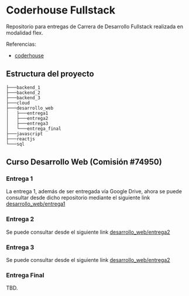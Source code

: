 # Coderhouse Fullstack

Repositorio para entregas de Carrera de Desarrollo Fullstack realizada en modalidad flex.

Referencias:

- [coderhouse](https://www.coderhouse.com/ar/online/carrera-desarrollo-fullstack)

## Estructura del proyecto

```
├───backend_1
├───backend_2
├───backend_3
├───cloud
├───desarrollo_web
│   ├───entrega1
│   ├───entrega2
│   ├───entrega3
│   └───entrega_final
├───javascript
├───reactjs
└───sql
```

## Curso Desarrollo Web (Comisión #74950)

### Entrega 1

La entrega 1, además de ser entregada vía Google Drive, ahora se puede consultar desde dicho repositorio mediante el siguiente link [desarrollo_web/entrega1](desarrollo_web/entrega1)

### Entrega 2

Se puede consultar desde el siguiente link [desarrollo_web/entrega2](desarrollo_web/entrega2)

### Entrega 3

Se puede consultar desde el siguiente link [desarrollo_web/entrega2](desarrollo_web/entrega3)

### Entrega Final

TBD.
